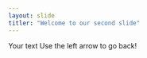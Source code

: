 ```yaml
---
layout: slide
titler: "Welcome to our second slide"
---
```

Your text
Use the left arrow to go back!
